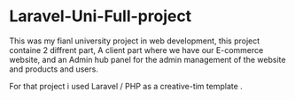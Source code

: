 # Laravel-Uni-Full-project
This was my fianl university project in web development, this project containe 2 diffrent part, A client part where we have our E-commerce website, and an Admin hub panel for the admin management of the website and products and users.


For that project i used Laravel / PHP as a creative-tim template .
